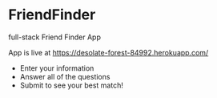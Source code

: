# FriendFinder
full-stack Friend Finder App

App is live at https://desolate-forest-84992.herokuapp.com/

- Enter your information
- Answer all of the questions
- Submit to see your best match!
